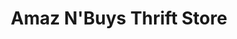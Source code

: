 ---
title: "Amaz N'Buys Thrift Store"
url: /weldon/amaz-nbuys-thrift-store/
shop: Gebrauchtwaren
---